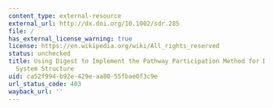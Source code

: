 ```yaml
---
content_type: external-resource
external_url: http://dx.doi.org/10.1002/sdr.285
file: /
has_external_license_warning: true
license: https://en.wikipedia.org/wiki/All_rights_reserved
status: unchecked
title: Using Digest to Implement the Pathway Participation Method for Detecting Influential
  System Structure
uid: ca52f994-b92e-429e-aa80-55fbae0f3c9e
url_status_code: 403
wayback_url: ''
---
```

